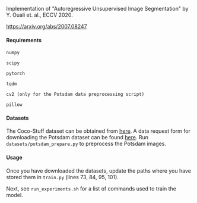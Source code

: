 Implementation of "Autoregressive Unsupervised Image Segmentation" by Y. Ouali et. al., ECCV 2020.

https://arxiv.org/abs/2007.08247

#### Requirements
```
numpy

scipy

pytorch 

tqdm

cv2 (only for the Potsdam data preprocessing script)

pillow
```

#### Datasets

The Coco-Stuff dataset can be obtained from [here]( https://github.com/nightrome/cocostuff ). A data request form for downloading the Potsdam dataset can be found [here]( https://www2.isprs.org/commissions/comm2/wg4/benchmark/data-request-form/ ). Run `datasets/potsdam_prepare.py` to preprocess the Potsdam images.
 
#### Usage

Once you have downloaded the datasets, update the paths where you have stored them in `train.py` (lines 73, 84, 95, 101).

Next, see `run_experiments.sh` for a list of commands used to train the model.